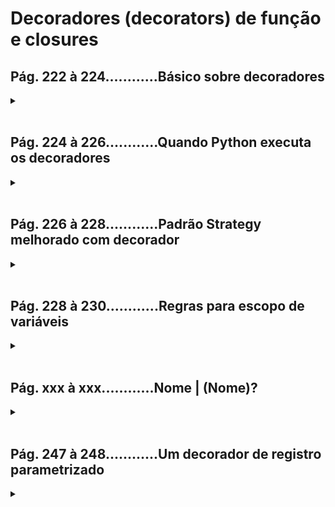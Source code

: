 # Decoradores (decorators) de função e closures

## **Pág. 222 à 224............Básico sobre decoradores**
<details>
<summary></summary>

Um decorador é basicamente uma função (função decoradora) que recebe outra função como parâmetro (chamada de função decorada) que, por sua vez, poderá ser modificada por uma terceira função (uma subfunção da decoradora). Decoradores de função em python permitem "marcar" funções modificando o seu comportamento.

### ***Exemplo simples da sintaxe:***
```python
def decorador(funcao_decorada):
    def subfuncao():
        # Código para modificar a função decorada, se necessário
        # ...

        resultado = funcao_decorada()  # Chamada da função decorada

        # Código após a chamada da função decorada, se necessário
        # ...

        return resultado

    return subfuncao

@decorador
def funcao_decorada():
    # Código da função decorada
    # ...

```

</details>
</br>


## **Pág. 224 à 226............Quando Python executa os decoradores**
<details>
<summary></summary>

Em Python, decoradores de função são funções que envolvem outras funções para estender ou modificar seu comportamento. Eles são frequentemente usados para adicionar funcionalidades a funções existentes de uma maneira elegante e reutilizável. A execução de um decorador de função ocorre quando o módulo que contém a função decorada é importado.

***Vamos entender o processo passo a passo:***

 - **1° - Importação do Módulo:** Quando você importa um módulo em Python, todas as declarações de nível superior (código fora de funções) são executadas.
Se houver uma função decorada no módulo, a função decoradora será executada imediatamente quando o módulo for importado.

 - **2° - Execução do Decorador:** O decorador em si é uma função que aceita outra função como argumento. A função a ser decorada é passada como argumento para o decorador, e a execução do decorador modifica ou estende o comportamento da função.

 - **3° - Definição da Função Decorada:** A função original é redefinida para apontar para a versão decorada.

 - **4° - Chamada da Função Decorada:** Quando a função decorada é chamada explicitamente em algum lugar do código, ela executa o código modificado ou estendido fornecido pelo decorador.

#### ***Exemplo - 1 → (da execução de decoradores):***
 ```python
# Decorador de exemplo
def meu_decorador(funcao):
    def funcao_decorada(*args, **kwargs):
        print("Executando antes da função.")
        resultado = funcao(*args, **kwargs)
        print("Executando depois da função.")
        return resultado
    return funcao_decorada

# Função decorada
@meu_decorador
def minha_funcao():
    print("Executando a função.")

# Importando o módulo (executa o decorador)
# "Executando antes da função." é impresso neste momento
# Nenhuma função é chamada explicitamente ainda
import modulo

# Chamando a função decorada
# Agora, "Executando antes da função." é impresso, em seguida,
# "Executando a função." e, por fim, "Executando depois da função."
minha_funcao()

```

***Enfatizando:***
 - Os decoradores de função são executados assim que o módulo é importado —tempo de importação (import time)—, porém as funções decoradas executam somente quando são explicitamente chamadas —tempo de execução (runtime)—.
 - Um decorador de verdade normalmente é definido em um módulo e aplicado em funções em outros módulos.
 - A maioria dos decoradores define uma função interna e a devolve.

#### ***Exemplo - 2 → (da execução de decoradores):***

```python
registry = []  # registy armazenará referências a funções decoradas com @register.

def register(func):  # register recebe uma função como argumento.
    print('→ no tempo de importação (import time):\nfunção decorada:%s\n' % func)  # exibe a função que está sendo decorada, para demonstração.
    registry.append(func)  # inclui func e registry.
    return func  # devolve func: precisamos devolver uma funçõa; nesse caso, devolvemos a mesma função recebida como argumento.

@register # f1 é uma função decorada com @register.
def f1():
    print('running f1()')

print('→ no tempo de execução (runtime):\nfrequências à funções decoradas com @register: registry%s'%registry)
f1()

'''output:
→ no tempo de importação (import time):
função decorada:<function f1 at 0x00000179087A3BE0>

→ no tempo de execução (runtime):
frequências à funções decoradas com @register: registry[<function f1 at 0x00000179087A3BE0>]
running f1()
'''

```

#### ***Exemplo - 3 → (da execução de decoradores):***

```python
registry = []  # registy armazenará referências a funções decoradas com @register.

def register(func):  # register recebe uma função como argumento.
    print('→ no tempo de importação (import time):\nfunção decorada:%s\n' % func)  # exibe a função que está sendo decorada, para demonstração.
    registry.append(func)  # inclui func e registry.
    return func  # devolve func: precisamos devolver uma funçõa; nesse caso, devolvemos a mesma função recebida como argumento.

@register  # f1 é uma função decorada com @register.
def f1():
    print('running f1()')

@register # f2 é uma função decorada com @register.
def f2():
    print('running f2()')

def f3():  # f3 não é uma fução decorada.
    print('running f3()')

def main():  # main exibe registry e então chama f1(), f2() e f3().
    print('→ no tempo de execução (runtime):\nfrequências à funções decoradas com @register: registry%s'%registry)
    f1()
    f2()
    f3()

if __name__=='__main__':
    main()  # main() é chamado somente se registration.py executar como script.

'''output:
→ no tempo de importação (import time):
função decorada:<function f1 at 0x000001A9665B3BE0>

→ no tempo de importação (import time):
função decorada:<function f2 at 0x000001A9665B3C70>

→ no tempo de execução (runtime):
frequências à funções decoradas com @register: registry[<function f1 at 0x000001A9665B3BE0>, <function f2 at 0x000001A9665B3C70>]
running f1()
running f2()
running f3()
'''

```

</details>
</br>


## **Pág. 226 à 228............Padrão Strategy melhorado com decorador**
<details>
<summary></summary>

### TRECHO I *(Contextualização)*
**Código para todo o contexto apresentado:**</br>
*(em pag208_contexto.py ou README.md do Cap 6)*

```python
from collections import namedtuple

# Define uma namedtuple chamada 'Customer' com campos 'name' e 'fidelity'
Customer = namedtuple('Customer', 'name fidelity')

# Define a classe LineItem para representar itens individuais no carrinho
class LineItem:
    def __init__(self, product, quantity, price):
        self.product = product
        self.quantity = quantity
        self.price = price

    def total(self):
        return self.price * self.quantity

# Define a classe Order, que representa um pedido
class Order:  # the Context
    def __init__(self, customer, cart, promotion=None):
        self.customer = customer
        self.cart = list(cart)
        self.promotion = promotion

    def total(self):
        # Calcula o total do pedido somando os totais dos itens no carrinho
        if not hasattr(self, '__total'):
            self.__total = sum(item.total() for item in self.cart)
        return self.__total

    def due(self):
        # Calcula o valor devido aplicando desconto, se houver promoção
        if self.promotion is None:
            discount = 0
        else:
            discount = self.promotion(self)
        return self.total() - discount

    def __repr__(self):
        # Representação de string para a classe Order
        fmt = '<Order total: {:.2f} due: {:.2f}>'
        return fmt.format(self.total(), self.due())

```

</br>

### TRECHO II *("Tese")*
**O código (cap 6) da abordagem do [Padrão de Projeto Baseado em Função] para ser comparado com o código muito mais eficiente com uso de decorador do TRECHO III, abaixo↓:**</br>
*(em pag210_function_strategy.py + pag216_abordages.py ou README.md do Cap 6)*

```python
def fidelity_promo(order):  # cada estratégia é uma função
    """5% discount for customers with 1000 or more fidelity points"""
    return order.total() * .05 if order.customer.fidelity >= 1000 else 0


def bulk_item_promo(order):
    """10% discount for each LineItem with 20 or more units"""
    discount = 0
    for item in order.cart:
        if item.quantity >= 20:
            discount += item.total() * .1
    return discount


def large_order_promo(order):
    """7% discount for orders with 10 or more distinct items"""
    distinct_items = {item.product for item in order.cart}
    if len(distinct_items) >= 10:
        return order.total() * .07
    return 0


# Possibilidades de usos para as funções definidas:
# Possibilidade 1___________________________
promos1 = [fidelity_promo, bulk_item_promo, large_order_promo] # "promos1" é definida como uma lista que contém três funções

def best_promo1(order): # define uma função chamada "best_promo1" que recebe um pedido como argumento
    '''usa a função "max" para encontrar o maior desconto que pode ser aplicado 
    ao pedido. Ele usa um loop "for" para percorrer todas as funções em 
    "promos1" e aplicá-las ao pedido. O desconto resultante é retornado.'''
    return max(promo(order) for promo in promos1)


# Possibilidade 2___________________________
'''a variável "promos2" é definida como uma lista de funções. Ele usa a função 
"globals" para obter todas as variáveis globais do programa e, em seguida, 
filtra as que terminam com "_promo" e não são "best_promo". Cada variável 
global que corresponde a esse critério é adicionada à lista "promos2".'''
promos2 = [globals()[name] for name in globals()
            if name.endswith('_promo')
            and name != 'best_promo'] 

def best_promo2(order): # recebe um pedido como argumento.
    '''usa a função "max" para encontrar o maior desconto que pode ser aplicado 
    ao pedido. Ele usa um loop "for" para percorrer todas as funções em 
    "promos2" e aplicá-las ao pedido. O desconto resultante é retornado.'''
    return max(promo(order) for promo in promos2)


# Possibilidade 3___________________________
'''a variável "promos3" é definida como uma lista de funções. Ele usa a função 
"inspect.getmembers" para obter todos os membros da classe ou módulo "promotions" 
que são funções. Cada função encontrada é adicionada à lista "promos3".'''
promos3 = [func for name, func in inspect.getmembers(pag210_function_strategy, inspect.isfunction)]

def best_promo3(order): # recebe um pedido como argumento.
    '''usa a função "max" para encontrar o maior desconto que pode ser aplicado ao 
    pedido. Ele usa um loop "for" para percorrer todas as funções em "promos3" e 
    aplicá-las ao pedido. O desconto resultante é retornado.'''
    return max(promo(order) for promo in promos3)

```

</br>

### TRECHO III *("Antítese e Síntese")*
**Código com o uso de decorador (substitui o código do cap 6 da abordagem do [Padrão de Projeto Baseado em Função] acima↑ de forma eficiente):**</br>
Obs: Ainda estamos utilizando o Padrão de Projeto Baseado em Função, porém com uma abordagem mais eficiente através do uso de decorador.</br>
*(Pág. 226 à 228............Padrão Strategy melhorado com decorador)*

```python
promos = []  # A lista promos para armazenar as estratégias de promoção disponíveis

# Função de decorador para adicionar funções de promoção à lista promos
def promotion(promo_func):  # O decorador promotion devolve promo_func inalterada após adicioná-la à lista promos.
    print('→ no tempo de importação (import time):\nfunção decorada: %s\n' % promo_func)
    promos.append(promo_func)
    return promo_func

# Decoradores aplicados a funções de promoção específicas
@promotion  # Qualquer função decorada com @promotion será adicionada a promos.
def fidelity(order):
    """5% discount for customers with 1000 or more fidelity points"""
    return order.total() * .05 if order.customer.fidelity >= 1000 else 0

@promotion
def bulk_item(order):
    """10% discount for each LineItem with 20 or more units"""
    discount = 0
    for item in order.cart:
        if item.quantity >= 20:
            discount += item.total() * .1
    return discount

@promotion
def large_order(order):
    """7% discount for orders with 10 or more distinct items"""
    distinct_items = {item.product for item in order.cart}
    if len(distinct_items) >= 10:
        return order.total() * .07
    return 0

# Função para selecionar a melhor promoção disponível
def best_promo(order):  # Nenhuma alteração é necessária em best_promos, pois ela baseia-se na lista promos.
    """Select best discount available"""
    return max(promo(order) for promo in promos)



# Instâncias de Customer representando clientes
joe = Customer('John Doe', 0)
ann = Customer('Ann Smith', 1100)

# Itens no carrinho representados por instâncias de LineItem
cart = [LineItem('banana', 4, .5), LineItem('apple', 10, 1.5), LineItem('watermelon', 5, 5.0)]

# Exemplos de pedidos com diferentes estratégias de promoção
Order(joe, cart, fidelity)
#output: Order total: 42.00 due: 42.00

Order(ann, cart, fidelity)
#output: Order total: 42.00 due: 39.90

banana_cart = [LineItem('banana', 30, .5), LineItem('apple', 10, 1.5)]

Order(joe, banana_cart, bulk_item)
#output: Order total: 30.00 due: 28.50

long_order = [LineItem(str(item_code), 1, 1.0) for item_code in range(10)]

Order(joe, long_order, large_order)
#output: Order total: 10.00 due: 9.30

Order(joe, cart, large_order)
#output: Order total: 42.00 due: 42.00


# Exemplos de pedidos usando a melhor estratégia de promoção
Order(joe, long_order, best_promo)
#output: Order total: 10.00 due: 9.30

Order(joe, banana_cart, best_promo)
#output: Order total: 30.00 due: 28.50

Order(ann, cart, best_promo)
#output: Order total: 42.00 due: 39.90



'''output:
→ no tempo de importação (import time):
função decorada: <function fidelity at 0x000002382C1F8280>

→ no tempo de importação (import time):
função decorada: <function bulk_item at 0x000002382C1F8310>

→ no tempo de importação (import time):
função decorada: <function large_order at 0x000002382C1F83A0>
'''

```

</details>
</br>


## **Pág. 228 à 230............Regras para escopo de variáveis**
<details>
<summary></summary>


</details>
</br>

## **Pág. xxx à xxx............Nome | (Nome)?**
<details>
<summary></summary>


</details>
</br>

## **Pág. 247 à 248............Um decorador de registro parametrizado**
<details>
<summary></summary>

```python
registry = set()  # registry agora é um set, portanto adicionar e remover funções é mais rápido

def register(active=True):  # register aceita um argumento nomeado opcional
    def decorate(func):  # a função interna decorate é o verdadeiro decorador, observe como ela aceita uma função como argumento
        print('→ no tempo de importação (import time):\nfunção decorada: %s\nactive=%s\n' % (func, active))
        if active:   # registra func somente se o argumento active (recuperado da closure) for True
            registry.add(func)
        else:
            registry.discard(func)  # Se not active e func in registry, remove a função

        return func  # Como decorate é um decorador, ele precisa devolver uma função
    return decorate  # register é nossa fábrica de decoradores, portanto ela devolve decorate.

@register(active=False)  # A fábria @register deve ser chamada como uma função, com os parâmetros desejados
def f1():
    print('running f1()')

@register()  # Se nenhum parâmetro for passado, register ainda deve ser chamado como uma função — @register — para devolver o verdadeiro decorador decorate
def f2():
    print('running f2()')

def f3():
    print('running f3()')

print('→ no tempo de execução (runtime):\nregistry[] =', registry)
f3()

'''output:
→ no tempo de importação (import time):
função decorada: <function f1 at 0x000001FDCFF53BE0>
active=False

→ no tempo de importação (import time):
função decorada: <function f2 at 0x000001FDCFF53C70>
active=True

→ no tempo de execução (runtime):
registry[] = {<function f2 at 0x000001FDCFF53C70>}
running f3()
'''

```

</details>
</br>

